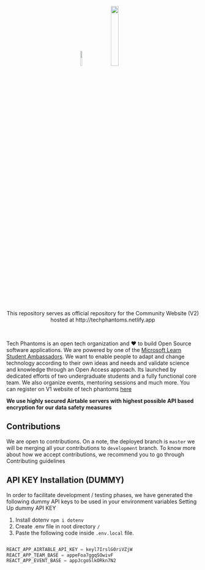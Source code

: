<p align="center">
<img width=10% src="https://raw.githubusercontent.com/Ninja-Developers/Tech_Phantoms_website/0982c252efad96e5633c9e59136811a9ab0316ca/src/assets/logo.svg"> &nbsp; <img width=20% src="https://raw.githubusercontent.com/Ninja-Developers/Tech_Phantoms_website/0982c252efad96e5633c9e59136811a9ab0316ca/src/assets/LightMode_techphantoms.svg">
<p align="center">
This repository serves as official repository for the Community Website (V2) hosted at http://techphantoms.netlify.app
</p>
</p>

<br/>

<p align="justify">

Tech Phantoms is an open tech organization and ❤ to build Open Source software applications. 
We are powered by one of the <a href="https://studentambassadors.microsoft.com/en-US/profile/49532">Microsoft Learn Student Ambassadors</a>. We want to enable people to adapt and change technology according to their own ideas and needs and validate science and knowledge through an Open Access approach. Its launched by dedicated efforts of two undergraduate students and a fully functional core team. We also organize events, mentoring sessions and much more. You can register on V1 website of tech phantoms [here](techphantoms.onrender.com)

</p>

<p>
  
  **We use highly secured Airtable servers with highest possible API based encryption for our data safety measures**

</p>

## Contributions

We are open to contributions. On a note, the deployed branch is `master` we will be merging all your contributions to `development` branch. To know more about how we accept contributions, we recommend you to go through Contributing guidelines  

## API KEY Installation (DUMMY)
In order to facilitate development / testing phases, we have generated the following dummy API keys to be used in your environment variables
Setting Up dummy API KEY

1. Install dotenv `npm i dotenv`
2. Create .env file in root directory `/` 
3. Paste the following code inside `.env.local` file.

```js

REACT_APP_AIRTABLE_API_KEY = keyl7IrslG0riVZjW
REACT_APP_TEAM_BASE = appeFoa7ggqSOwivF
REACT_APP_EVENT_BASE = appJcgoSlkORkn7N2

```
